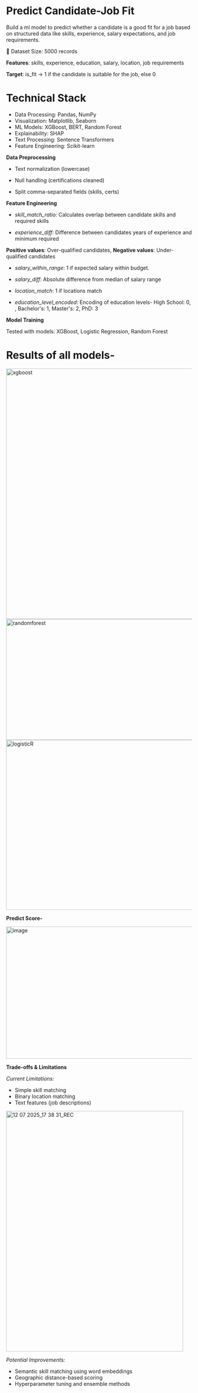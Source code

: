 # Predict Candidate-Job Fit

Build a ml model to predict whether a candidate is a good fit for a job based on structured data like skills, experience, salary expectations, and job requirements.

📂 Dataset Size: 5000 records

**Features**: skills, experience, education, salary, location, job requirements

**Target**: is_fit → 1 if the candidate is suitable for the job, else 0

# Technical Stack

- Data Processing: Pandas, NumPy
- Visualization: Matplotlib, Seaborn
- ML Models: XGBoost, BERT, Random Forest
- Explainability: SHAP
- Text Processing: Sentence Transformers
- Feature Engineering: Scikit-learn

**Data Preprocessing**

- Text normalization (lowercase)

- Null handling (certifications cleaned)

- Split comma-separated fields (skills, certs)

**Feature Engineering**

- _skill_match_ratio:_ Calculates overlap between candidate skills and required skills
  
- _experience_diff:_ Difference between candidates years of experience and minimum required

**Positive values**: Over-qualified candidates, **Negative values**: Under-qualified candidates

- _salary_within_range_: 1 if expected salary within budget.
  
- _salary_diff_: Absolute difference from median of salary range
  
- _location_match_:	1 if locations match
  
- _education_level_encoded_: Encoding of education levels- High School: 0, , Bachelor's: 1, Master's: 2, PhD: 3

**Model Training**

Tested with models: XGBoost, Logistic Regression, Random Forest 

# Results of all models-

<img width="613" height="678" alt="xgboost" src="https://github.com/user-attachments/assets/d879c265-1e91-454b-b6cd-8a94d677d3ed" />

<img width="558" height="327" alt="randomforest" src="https://github.com/user-attachments/assets/350da751-ab06-403c-a992-7b5e41e9b44e" />

<img width="552" height="460" alt="logisticR" src="https://github.com/user-attachments/assets/6501c5a9-f0a4-446d-9334-c4a6460ede97" />


**Predict Score-**

<img width="831" height="358" alt="image" src="https://github.com/user-attachments/assets/fdd0a365-f23f-42a1-8934-3d6aa0f9709f" />

**Trade-offs & Limitations**

_Current Limitations:_

- Simple skill matching
- Binary location matching
- Text features (job descriptions)

<img width="480" height="651" alt="12 07 2025_17 38 31_REC" src="https://github.com/user-attachments/assets/fe801547-c144-4981-b4f3-6eff33d19edc" />


_Potential Improvements:_

- Semantic skill matching using word embeddings
- Geographic distance-based scoring
- Hyperparameter tuning and ensemble methods
